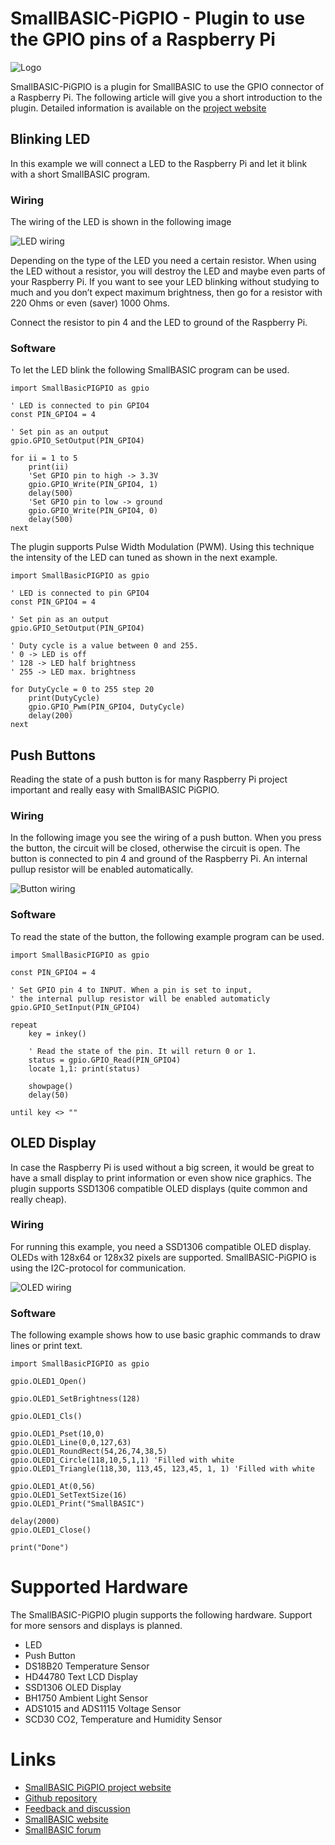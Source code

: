 # SmallBASIC-PiGPIO - Plugin to use the GPIO pins of a Raspberry Pi

![Logo](https://joe7m.github.io/SmallBasicPIGPIO/images/logo_smallbasicpigpio.png)

SmallBASIC-PiGPIO is a plugin for SmallBASIC to use the GPIO connector of a Raspberry Pi. The following article will give you a short introduction to the plugin. Detailed information is available on the [project website](https://joe7m.github.io/SmallBasicPIGPIO)

## Blinking LED

In this example we will connect a LED to the Raspberry Pi and let it blink with a short SmallBASIC program.


### Wiring

The wiring of the LED is shown in the following image

![LED wiring](https://joe7m.github.io/SmallBasicPIGPIO/images/LED_wiring.png)

Depending on the type of the LED you need a certain resistor. When using the LED without a resistor, you will destroy the LED and maybe even parts of your Raspberry Pi. If you want to see your LED blinking without studying to much and you don’t expect maximum brightness, then go for a resistor with 220 Ohms or even (saver) 1000 Ohms.

Connect the resistor to pin 4 and the LED to ground of the Raspberry Pi.

### Software

To let the LED blink the following SmallBASIC program can be used.

```freebasic
import SmallBasicPIGPIO as gpio

' LED is connected to pin GPIO4
const PIN_GPIO4 = 4

' Set pin as an output
gpio.GPIO_SetOutput(PIN_GPIO4)

for ii = 1 to 5
    print(ii)
    'Set GPIO pin to high -> 3.3V
    gpio.GPIO_Write(PIN_GPIO4, 1)
    delay(500)
    'Set GPIO pin to low -> ground
    gpio.GPIO_Write(PIN_GPIO4, 0)
    delay(500)
next
```

The plugin supports Pulse Width Modulation (PWM). Using this technique the intensity of the LED can tuned as shown in the next example.

```freebasic
import SmallBasicPIGPIO as gpio

' LED is connected to pin GPIO4
const PIN_GPIO4 = 4

' Set pin as an output
gpio.GPIO_SetOutput(PIN_GPIO4)

' Duty cycle is a value between 0 and 255.
' 0 -> LED is off
' 128 -> LED half brightness
' 255 -> LED max. brightness

for DutyCycle = 0 to 255 step 20
    print(DutyCycle)
    gpio.GPIO_Pwm(PIN_GPIO4, DutyCycle)
	delay(200)
next
```

## Push Buttons

Reading the state of a push button is for many Raspberry Pi project important and really easy with SmallBASIC PiGPIO.

### Wiring

In the following image you see the wiring of a push button. When you press the button, the circuit will be closed, otherwise the circuit is open. The button is connected to pin 4 and ground of the Raspberry Pi. An internal pullup resistor will be enabled automatically.

![Button wiring](https://joe7m.github.io/SmallBasicPIGPIO/images/PushButton_wiring.png)

### Software

To read the state of the button, the following example program can be used.

```freebasic
import SmallBasicPIGPIO as gpio

const PIN_GPIO4 = 4

' Set GPIO pin 4 to INPUT. When a pin is set to input,
' the internal pullup resistor will be enabled automaticly
gpio.GPIO_SetInput(PIN_GPIO4)

repeat 
	key = inkey()
	
	' Read the state of the pin. It will return 0 or 1.
	status = gpio.GPIO_Read(PIN_GPIO4)
	locate 1,1: print(status)
	
	showpage()
	delay(50)	
	
until key <> ""
```

## OLED Display

In case the Raspberry Pi is used without a big screen, it would be great to have a small display to print information or even show nice graphics. The plugin supports SSD1306 compatible OLED displays (quite common and really cheap).

### Wiring

For running this example, you need a SSD1306 compatible OLED display. OLEDs with 128x64 or 128x32 pixels are supported. SmallBASIC-PiGPIO is using the I2C-protocol for communication.

![OLED wiring](https://joe7m.github.io/SmallBasicPIGPIO/images/ssd1306_wiring.png)

### Software

The following example shows how to use basic graphic commands to draw lines or print text.

```freebasic
import SmallBasicPIGPIO as gpio

gpio.OLED1_Open()

gpio.OLED1_SetBrightness(128)

gpio.OLED1_Cls()

gpio.OLED1_Pset(10,0)
gpio.OLED1_Line(0,0,127,63)
gpio.OLED1_RoundRect(54,26,74,38,5)
gpio.OLED1_Circle(118,10,5,1,1) 'Filled with white
gpio.OLED1_Triangle(118,30, 113,45, 123,45, 1, 1) 'Filled with white

gpio.OLED1_At(0,56)
gpio.OLED1_SetTextSize(16)
gpio.OLED1_Print("SmallBASIC")

delay(2000)
gpio.OLED1_Close()

print("Done")
```

# Supported Hardware

The SmallBASIC-PiGPIO plugin supports the following hardware. Support for more sensors and displays is planned.

- LED
- Push Button
- DS18B20 Temperature Sensor
- HD44780 Text LCD Display
- SSD1306 OLED Display
- BH1750 Ambient Light Sensor
- ADS1015 and ADS1115 Voltage Sensor
- SCD30 CO2, Temperature and Humidity Sensor

# Links

- [SmallBASIC PiGPIO project website](https://joe7m.github.io/SmallBasicPIGPIO/)
- [Github repository](https://github.com/Joe7M/SmallBasicPIGPIO)
- [Feedback and discussion](https://github.com/Joe7M/SmallBasicPIGPIO/discussions)
- [SmallBASIC website](https://smallbasic.github.io/)
- [SmallBASIC forum](https://www.syntaxbomb.com/smallbasic/)


